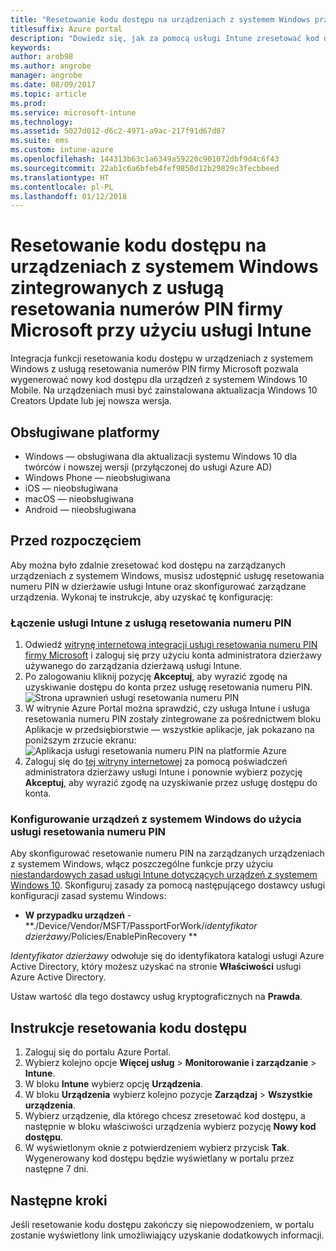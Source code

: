 ```yaml
---
title: "Resetowanie kodu dostępu na urządzeniach z systemem Windows przy użyciu usługi Intune"
titlesuffix: Azure portal
description: "Dowiedz się, jak za pomocą usługi Intune zresetować kod dostępu na urządzeniu z systemem Windows zintegrowanym z usługą resetowania numerów PIN firmy Microsoft."
keywords: 
author: arob98
ms.author: angrobe
manager: angrobe
ms.date: 08/09/2017
ms.topic: article
ms.prod: 
ms.service: microsoft-intune
ms.technology: 
ms.assetid: 5027d012-d6c2-4971-a9ac-217f91d67d87
ms.suite: ems
ms.custom: intune-azure
ms.openlocfilehash: 144313b63c1a6349a59220c901072dbf9d4c6f43
ms.sourcegitcommit: 22ab1c6a6bfeb4fef9850d12b29829c3fecbbeed
ms.translationtype: HT
ms.contentlocale: pl-PL
ms.lasthandoff: 01/12/2018
---
```

# <a name="reset-the-passcode-on-windows-devices-integrated-with-the-microsoft-pin-reset-service-using-intune"></a>Resetowanie kodu dostępu na urządzeniach z systemem Windows zintegrowanych z usługą resetowania numerów PIN firmy Microsoft przy użyciu usługi Intune

Integracja funkcji resetowania kodu dostępu w urządzeniach z systemem Windows z usługą resetowania numerów PIN firmy Microsoft pozwala wygenerować nowy kod dostępu dla urządzeń z systemem Windows 10 Mobile. Na urządzeniach musi być zainstalowana aktualizacja Windows 10 Creators Update lub jej nowsza wersja.

## <a name="supported-platforms"></a>Obsługiwane platformy

- Windows — obsługiwana dla aktualizacji systemu Windows 10 dla twórców i nowszej wersji (przyłączonej do usługi Azure AD)
- Windows Phone — nieobsługiwana
- iOS — nieobsługiwana
- macOS — nieobsługiwana
- Android — nieobsługiwana


## <a name="before-you-start"></a>Przed rozpoczęciem

Aby można było zdalnie zresetować kod dostępu na zarządzanych urządzeniach z systemem Windows, musisz udostępnić usługę resetowania numeru PIN w dzierżawie usługi Intune oraz skonfigurować zarządzane urządzenia. Wykonaj te instrukcje, aby uzyskać tę konfigurację:

### <a name="connect-intune-with-the-pin-reset-service"></a>Łączenie usługi Intune z usługą resetowania numeru PIN

1. Odwiedź [witrynę internetową integracji usługi resetowania numeru PIN firmy Microsoft](https://login.windows.net/common/oauth2/authorize?response_type=code&client_id=b8456c59-1230-44c7-a4a2-99b085333e84&resource=https%3A%2F%2Fgraph.windows.net&redirect_uri=https%3A%2F%2Fcred.microsoft.com&state=e9191523-6c2f-4f1d-a4f9-c36f26f89df0&prompt=admin_consent) i zaloguj się przy użyciu konta administratora dzierżawy używanego do zarządzania dzierżawą usługi Intune.
2. Po zalogowaniu kliknij pozycję **Akceptuj**, aby wyrazić zgodę na uzyskiwanie dostępu do konta przez usługę resetowania numeru PIN.<br>
![Strona uprawnień usługi resetowania numeru PIN](./media/pin-reset-service-application.png)
3. W witrynie Azure Portal można sprawdzić, czy usługa Intune i usługa resetowania numeru PIN zostały zintegrowane za pośrednictwem bloku Aplikacje w przedsiębiorstwie — wszystkie aplikacje, jak pokazano na poniższym zrzucie ekranu:<br>
![Aplikacja usługi resetowania numeru PIN na platformie Azure](./media/pin-reset-service-home-screen.png)
4. Zaloguj się do [tej witryny internetowej](https://login.windows.net/common/oauth2/authorize?response_type=code&client_id=9115dd05-fad5-4f9c-acc7-305d08b1b04e&resource=https%3A%2F%2Fcred.microsoft.com%2F&redirect_uri=ms-appx-web%3A%2F%2FMicrosoft.AAD.BrokerPlugin%2F9115dd05-fad5-4f9c-acc7-305d08b1b04e&state=6765f8c5-f4a7-4029-b667-46a6776ad611&prompt=admin_consent) za pomocą poświadczeń administratora dzierżawy usługi Intune i ponownie wybierz pozycję **Akceptuj**, aby wyrazić zgodę na uzyskiwanie przez usługę dostępu do konta.

### <a name="configure-windows-devices-to-use-pin-reset"></a>Konfigurowanie urządzeń z systemem Windows do użycia usługi resetowania numeru PIN

Aby skonfigurować resetowanie numeru PIN na zarządzanych urządzeniach z systemem Windows, włącz poszczególne funkcje przy użyciu [niestandardowych zasad usługi Intune dotyczących urządzeń z systemem Windows 10](custom-settings-windows-10.md). Skonfiguruj zasady za pomocą następującego dostawcy usługi konfiguracji zasad systemu Windows:


- **W przypadku urządzeń** - **./Device/Vendor/MSFT/PassportForWork/*identyfikator dzierżawy*/Policies/EnablePinRecovery **

*Identyfikator dzierżawy* odwołuje się do identyfikatora katalogi usługi Azure Active Directory, który możesz uzyskać na stronie **Właściwości** usługi Azure Active Directory.

Ustaw wartość dla tego dostawcy usług kryptograficznych na **Prawda**.

## <a name="steps-to-reset-the-passcode"></a>Instrukcje resetowania kodu dostępu

1. Zaloguj się do portalu Azure Portal.
2. Wybierz kolejno opcje **Więcej usług** > **Monitorowanie i zarządzanie** > **Intune**.
3. W bloku **Intune** wybierz opcję **Urządzenia**.
4. W bloku **Urządzenia** wybierz kolejno pozycje **Zarządzaj** > **Wszystkie urządzenia**.
5. Wybierz urządzenie, dla którego chcesz zresetować kod dostępu, a następnie w bloku właściwości urządzenia wybierz pozycję **Nowy kod dostępu**.
6. W wyświetlonym oknie z potwierdzeniem wybierz przycisk **Tak**. Wygenerowany kod dostępu będzie wyświetlany w portalu przez następne 7 dni.

## <a name="next-steps"></a>Następne kroki

Jeśli resetowanie kodu dostępu zakończy się niepowodzeniem, w portalu zostanie wyświetlony link umożliwiający uzyskanie dodatkowych informacji.


